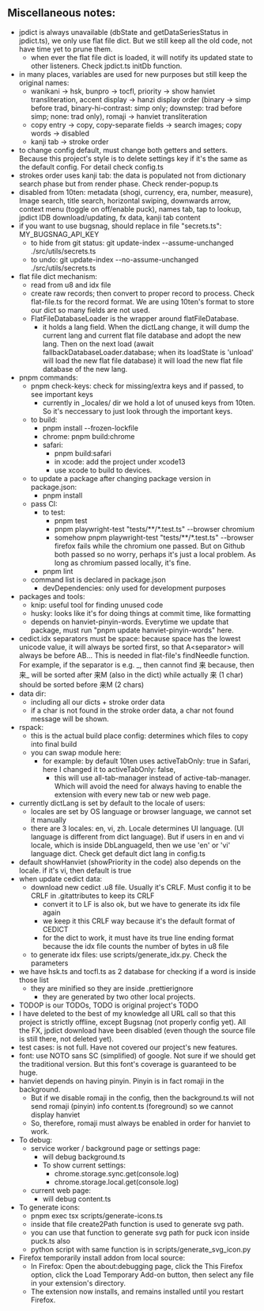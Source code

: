 ## Miscellaneous notes:

- jpdict is always unavailable (dbState and getDataSeriesStatus in jpdict.ts), we only use flat file dict. But we still keep all the old code, not have time yet to prune them.
    - when ever the flat file dict is loaded, it will notify its updated state to other listeners. Check jpdict.ts initDb function.
- in many places, variables are used for new purposes but still keep the original names:
    - wanikani -> hsk, bunpro -> tocfl, priority -> show hanviet transliteration, accent display -> hanzi display order (binary -> simp before trad, binary-hi-contrast: simp only; downstep: trad before simp; none: trad only), romaji -> hanviet transliteration
    - copy entry -> copy, copy-separate fields -> search images; copy words -> disabled
    - kanji tab -> stroke order
- to change config default, must change both getters and setters. Because this project's style is to delete settings key if it's the same as the default config. For detail check config.ts
- strokes order uses kanji tab: the data is populated not from dictionary search phase but from render phase. Check render-popup.ts
- disabled from 10ten: metadata (shogi, currency, era, number, measure), Image search, title search, horizontal swiping, downwards arrow, context menu (toggle on off/enable puck), names tab, tap to lookup, jpdict IDB download/updating, fx data, kanji tab content
- if you want to use bugsnag, should replace in file "secrets.ts": MY_BUGSNAG_API_KEY
    - to hide from git status: git update-index --assume-unchanged ./src/utils/secrets.ts
    - to undo: git update-index --no-assume-unchanged ./src/utils/secrets.ts
- flat file dict mechanism:
    - read from u8 and idx file
    - create raw records; then convert to proper record to process. Check flat-file.ts for the record format. We are using 10ten's format to store our dict so many fields are not used.
    - FlatFileDatabaseLoader is the wrapper around flatFileDatabase.
        - it holds a lang field. When the dictLang change, it will dump the current lang and current flat file database and adopt the new lang. Then on the next load (await fallbackDatabaseLoader.database; when its loadState is 'unload' will load the new flat file database) it will load the new flat file database of the new lang.
- pnpm commands:
    - pnpm check-keys: check for missing/extra keys and if passed, to see important keys
        - currently in _locales/ dir we hold a lot of unused keys from 10ten. So it's neccessary to just look through the important keys.
    - to build:
        - pnpm install --frozen-lockfile
        - chrome: pnpm build:chrome
        - safari:
            - pnpm build:safari
            - in xcode: add the project under xcode13
            - use xcode to build to devices.
    - to update a package after changing package version in package.json:
        - pnpm install <package-name>
    - pass CI:
        - to test:
            - pnpm test
            - pnpm playwright-test "tests/**/*.test.ts" --browser chromium
            - somehow pnpm playwright-test "tests/**/*.test.ts" --browser firefox fails while the chromium one passed. But on Github both passed so no worry, perhaps it's just a local problem. As long as chromium passed locally, it's fine.
        - pnpm lint
    - command list is declared in package.json
        - devDependencies: only used for development purposes
- packages and tools:
    - knip: useful tool for finding unused code
    - husky: looks like it's for doing things at commit time, like formatting
    - depends on hanviet-pinyin-words. Everytime we update that package, must run "pnpm update hanviet-pinyin-words" here.
- cedict.idx separators must be space: because space has the lowest unicode value, it will always be sorted first, so that A\<separator\> will always be before AB... This is needed in flat-file's findNeedle function. For example, if the separator is e.g. _, then cannot find 来 because, then 来\_ will be sorted after 来M (also in the dict) while actually 来 (1 char) should be sorted before 来M (2 chars)
- data dir:
    - including all our dicts + stroke order data
    - if a char is not found in the stroke order data, a char not found message will be shown.
- rspack:
    - this is the actual build place config: determines which files to copy into final build
    - you can swap module here:
        - for example: by default 10ten uses activeTabOnly: true in Safari, here I changed it to activeTabOnly: false,
            - this will use all-tab-manager instead of active-tab-manager. Which will avoid the need for always having to enable the extension with every new tab or new web page.
- currently dictLang is set by default to the locale of users:
    - locales are set by OS language or browser language, we cannot set it manually
    - there are 3 locales: en, vi, zh. Locale determines UI language. (UI language is different from dict language). But if users in en and vi locale, which is inside DbLanguageId, then we use 'en' or 'vi' language dict. Check get default dict lang in config.ts
- default showHanviet (showPriority in the code) also depends on the locale. if it's vi, then default is true
- when update cedict data:
    - download new cedict .u8 file. Usually it's CRLF. Must config it to be CRLF in .gitattributes to keep its CRLF
        - convert it to LF is also ok, but we have to generate its idx file again
        - we keep it this CRLF way because it's the default format of CEDICT
        - for the dict to work, it must have its true line ending format because the idx file counts the number of bytes in u8 file
    - to generate idx files: use scripts/generate_idx.py. Check the parameters
- we have hsk.ts and tocfl.ts as 2 database for checking if a word is inside those list
    - they are minified so they are inside .prettierignore
        - they are generated by two other local projects.
- TODOP is our TODOs, TODO is original project's TODO
- I have deleted to the best of my knowledge all URL call so that this project is strictly offline, except Bugsnag (not properly config yet). All the FX, jpdict download have been disabled (even though the source file is still there, not deleted yet).
- test cases: is not full. Have not covered our project's new features.
- font: use NOTO sans SC (simplified) of google. Not sure if we should get the traditional version. But this font's coverage is guaranteed to be huge.
- hanviet depends on having pinyin. Pinyin is in fact romaji in the background.
    - But if we disable romaji in the config, then the background.ts will not send romaji (pinyin) info content.ts (foreground) so we cannot display hanviet
    - So, therefore, romaji must always be enabled in order for hanviet to work.
- To debug:
    - service worker / background page or settings page:
        - will debug background.ts
        - To show current settings:
            - chrome.storage.sync.get(console.log)
            - chrome.storage.local.get(console.log)
    - current web page:
        - will debug content.ts
- To generate icons:
    - pnpm exec tsx scripts/generate-icons.ts
    - inside that file create2Path function is used to generate svg path.
    - you can use that function to generate svg path for puck icon inside puck.ts also
    - python script with same function is in scripts/generate_svg_icon.py
- Firefox temporarily install addon from local source:
    - In Firefox: Open the about:debugging page, click the This Firefox option, click the Load Temporary Add-on button, then select any file in your extension's directory.
    - The extension now installs, and remains installed until you restart Firefox.